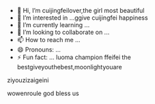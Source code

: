 - 👋 Hi, I’m cuijingfeilover,the girl most beautiful
- 👀 I’m interested in ...ggive cuijingfei happiness
- 🌱 I’m currently learning ...
- 💞️ I’m looking to collaborate on ...
- 📫 How to reach me ...
- 😄 Pronouns: ...
- ⚡ Fun fact: ...
luoma champion ffeifei the bestgiveyouthebest,moonlightyouare
<!---iif i if i ifquanshijienizuikeai
tottiunico6/tottiunico6 is a ✨ special ✨ repository because its `README.md` (this file) appears on your GitHub profile.you are everythingshowyoumylove
You can click the Preview link to take a look at your changes.I LOVE YOU yyou are unicoyouarethebest
--->ziyouzizaigeini
wowenroule
god bless us
